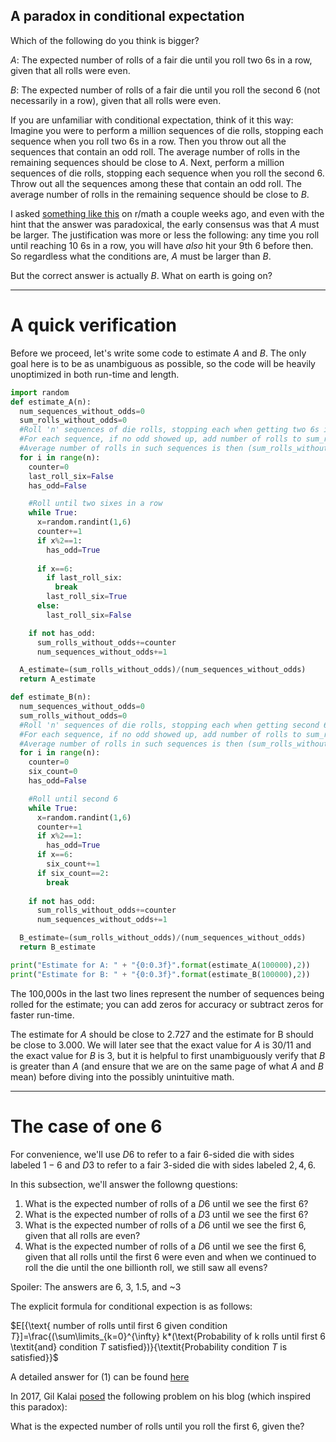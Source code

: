 ## A paradox in conditional expectation

Which of the following do you think is bigger?

$A$: The expected number of rolls of a fair die until you roll two $6$s in a row, given that all rolls were even.

$B$: The expected number of rolls of a fair die until you roll the second $6$ (not necessarily in a row), given that all rolls were even.

If you are unfamiliar with conditional expectation, think of it this way: Imagine you were to perform a million sequences of die rolls, stopping each sequence when you roll two 6s in a row. Then you throw out all the sequences that contain an odd roll. The average number of rolls in the remaining sequences should be close to $A$. Next, perform a million sequences of die rolls, stopping each sequence when you roll the second $6$. Throw out all the sequences among these that contain an odd roll. The average number of rolls in the remaining sequence should be close to $B$.


I asked <a href="https://www.reddit.com/r/math/comments/17qcx8u/the_paradox_that_broke_me/">something like this</a> on r/math a couple weeks ago, and even with the hint that the answer was paradoxical, the early consensus was that $A$ must be larger. The justification was more or less the following: any time you roll until reaching 10 6s in a row, you will have _also_ hit your 9th 6 before then. So regardless what the conditions are, $A$ must be larger than $B$.

But the correct answer is actually $B$. What on earth is going on?

---
# A quick verification

Before we proceed, let's write some code to estimate $A$ and $B$. The only goal here is to be as unambiguous as possible, so the code will be heavily unoptimized in both run-time and length.

```Python
import random
def estimate_A(n):
  num_sequences_without_odds=0
  sum_rolls_without_odds=0
  #Roll 'n' sequences of die rolls, stopping each when getting two 6s in a row. 
  #For each sequence, if no odd showed up, add number of rolls to sum_rolls_without_odds and increment num_sequences_without_odds
  #Average number of rolls in such sequences is then (sum_rolls_without_odds)/(num_sequences_without_odds)
  for i in range(n):
    counter=0
    last_roll_six=False
    has_odd=False

    #Roll until two sixes in a row
    while True:
      x=random.randint(1,6)
      counter+=1
      if x%2==1:
        has_odd=True
      
      if x==6:
        if last_roll_six:
          break
        last_roll_six=True
      else:
        last_roll_six=False

    if not has_odd:
      sum_rolls_without_odds+=counter
      num_sequences_without_odds+=1

  A_estimate=(sum_rolls_without_odds)/(num_sequences_without_odds)
  return A_estimate

def estimate_B(n):
  num_sequences_without_odds=0
  sum_rolls_without_odds=0
  #Roll 'n' sequences of die rolls, stopping each when getting second 6. 
  #For each sequence, if no odd showed up, add number of rolls to sum_rolls_without_odds and increment num_sequences_without_odds
  #Average number of rolls in such sequences is then (sum_rolls_without_odds)/(num_sequences_without_odds)
  for i in range(n):
    counter=0
    six_count=0
    has_odd=False

    #Roll until second 6
    while True:
      x=random.randint(1,6)
      counter+=1
      if x%2==1:
        has_odd=True
      if x==6:
        six_count+=1
      if six_count==2:
        break
    
    if not has_odd:
      sum_rolls_without_odds+=counter
      num_sequences_without_odds+=1

  B_estimate=(sum_rolls_without_odds)/(num_sequences_without_odds)
  return B_estimate

print("Estimate for A: " + "{0:0.3f}".format(estimate_A(100000),2))
print("Estimate for B: " + "{0:0.3f}".format(estimate_B(100000),2))

```
The 100,000s in the last two lines represent the number of sequences being rolled for the estimate; you can add zeros for accuracy or subtract zeros for faster run-time.

The estimate for $A$ should be close to $2.727$ and the estimate for B should be close to $3.000$. We will later see that the exact value for $A$ is $30/11$ and the exact value for $B$ is $3$, but it is helpful to first unambiguously verify that $B$ is greater than $A$ (and ensure that we are on the same page of what $A$ and $B$ mean) before diving into the possibly unintuitive math.

---
# The case of one 6

For convenience, we'll use $D6$ to refer to a fair $6$-sided die with sides labeled $1-6$ and $D3$ to refer to a fair $3$-sided die with sides labeled $2,4,6$.

In this subsection, we'll answer the followng questions:

1. What is the expected number of rolls of a $D6$ until we see the first $6$?
2. What is the expected number of rolls of a $D3$ until we see the first $6$?
3. What is the expected number of rolls of a $D6$ until we see the first $6$, given that all rolls are even?
4. What is the expected number of rolls of a $D6$ until we see the first $6$, given that all rolls until the first 6 were even and when we continued to roll the die until the one billionth roll, we still saw all evens?

Spoiler: The answers are 6, 3, 1.5, and ~3

The explicit formula for conditional expection is as follows:

$E[{\text{ number of rolls until first $6$ given condition $T$}]=\frac{(\sum\limits_{k=0}^{\infty}  k*(\text{Probability of k rolls until first $6$ \textit{and} condition $T$ satisfied})}{\textit{Probability condition $T$ is satisfied}}$

A detailed answer for (1) can be found <a href="https://gilkalai.wordpress.com/2017/09/07/tyi-30-expected-number-of-dice-throws/">here</a>



In 2017, Gil Kalai <a href="https://gilkalai.wordpress.com/2017/09/07/tyi-30-expected-number-of-dice-throws/">posed</a> the following problem on his blog (which inspired this paradox):

What is the expected number of rolls until you roll the first $6$, given the?


